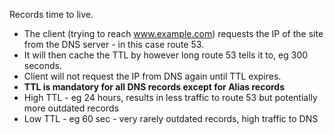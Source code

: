 Records time to live.

- The client (trying to reach www.example.com) requests the IP of the site from the DNS server - in this case route 53.
- It will then cache the TTL by however long route 53 tells it to, eg 300 seconds.
- Client will not request the IP from DNS again until TTL expires.
- **TTL is mandatory for all DNS records except for Alias records**
- High TTL - eg 24 hours, results in less traffic to route 53 but potentially more outdated records
- Low TTL - eg 60 sec - very rarely outdated records, high traffic to DNS